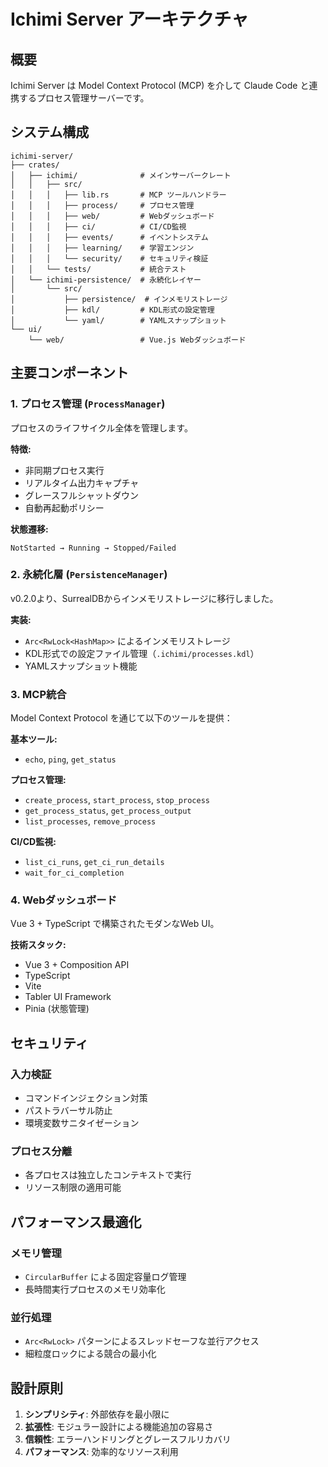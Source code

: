 # Ichimi Server アーキテクチャ

## 概要

Ichimi Server は Model Context Protocol (MCP) を介して Claude Code と連携するプロセス管理サーバーです。

## システム構成

```
ichimi-server/
├── crates/
│   ├── ichimi/              # メインサーバークレート
│   │   ├── src/
│   │   │   ├── lib.rs       # MCP ツールハンドラー
│   │   │   ├── process/     # プロセス管理
│   │   │   ├── web/         # Webダッシュボード
│   │   │   ├── ci/          # CI/CD監視
│   │   │   ├── events/      # イベントシステム
│   │   │   ├── learning/    # 学習エンジン
│   │   │   └── security/    # セキュリティ検証
│   │   └── tests/           # 統合テスト
│   └── ichimi-persistence/  # 永続化レイヤー
│       └── src/
│           ├── persistence/  # インメモリストレージ
│           ├── kdl/         # KDL形式の設定管理
│           └── yaml/        # YAMLスナップショット
└── ui/
    └── web/                 # Vue.js Webダッシュボード
```

## 主要コンポーネント

### 1. プロセス管理 (`ProcessManager`)

プロセスのライフサイクル全体を管理します。

**特徴:**
- 非同期プロセス実行
- リアルタイム出力キャプチャ
- グレースフルシャットダウン
- 自動再起動ポリシー

**状態遷移:**
```
NotStarted → Running → Stopped/Failed
```

### 2. 永続化層 (`PersistenceManager`)

v0.2.0より、SurrealDBからインメモリストレージに移行しました。

**実装:**
- `Arc<RwLock<HashMap>>` によるインメモリストレージ
- KDL形式での設定ファイル管理（`.ichimi/processes.kdl`）
- YAMLスナップショット機能

### 3. MCP統合

Model Context Protocol を通じて以下のツールを提供：

**基本ツール:**
- `echo`, `ping`, `get_status`

**プロセス管理:**
- `create_process`, `start_process`, `stop_process`
- `get_process_status`, `get_process_output`
- `list_processes`, `remove_process`

**CI/CD監視:**
- `list_ci_runs`, `get_ci_run_details`
- `wait_for_ci_completion`

### 4. Webダッシュボード

Vue 3 + TypeScript で構築されたモダンなWeb UI。

**技術スタック:**
- Vue 3 + Composition API
- TypeScript
- Vite
- Tabler UI Framework
- Pinia (状態管理)

## セキュリティ

### 入力検証
- コマンドインジェクション対策
- パストラバーサル防止
- 環境変数サニタイゼーション

### プロセス分離
- 各プロセスは独立したコンテキストで実行
- リソース制限の適用可能

## パフォーマンス最適化

### メモリ管理
- `CircularBuffer` による固定容量ログ管理
- 長時間実行プロセスのメモリ効率化

### 並行処理
- `Arc<RwLock>` パターンによるスレッドセーフな並行アクセス
- 細粒度ロックによる競合の最小化

## 設計原則

1. **シンプリシティ**: 外部依存を最小限に
2. **拡張性**: モジュラー設計による機能追加の容易さ
3. **信頼性**: エラーハンドリングとグレースフルリカバリ
4. **パフォーマンス**: 効率的なリソース利用